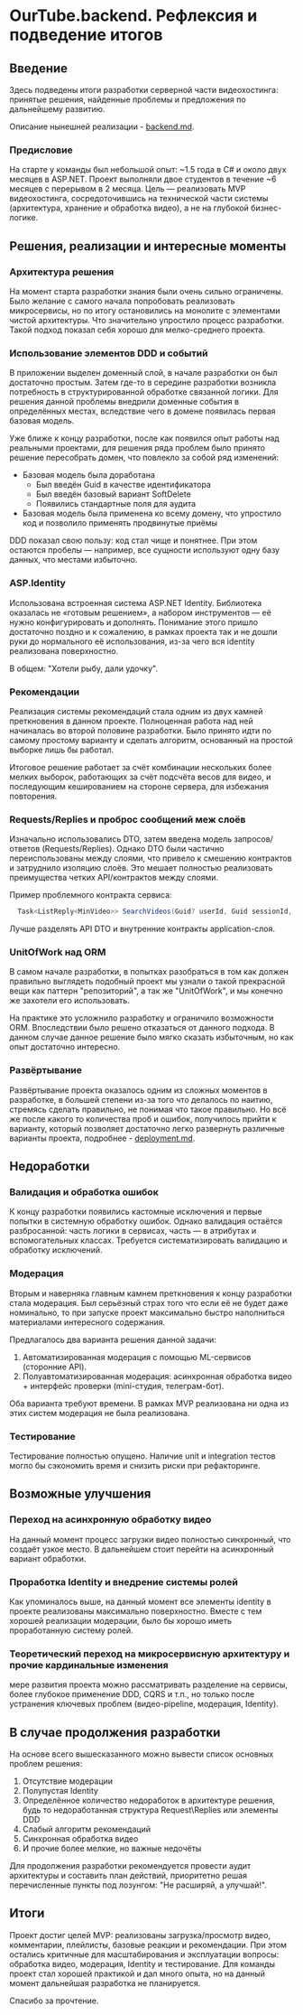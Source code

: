 # OurTube.backend. Рефлексия и подведение итогов

## Введение

Здесь подведены итоги разработки серверной части видеохостинга: принятые решения, найденные проблемы и предложения по
дальнейшему развитию.

Описание нынешней реализации - [backend.md](backend.md).

### Предисловие

На старте у команды был небольшой опыт: ~1.5 года в C# и около двух месяцев в ASP.NET. Проект выполняли двое студентов в
течение ~6 месяцев с перерывом в 2 месяца. Цель — реализовать MVP видеохостинга, сосредоточившись на технической части
системы (архитектура, хранение и обработка видео), а не на глубокой бизнес-логике.

## Решения, реализации и интересные моменты

### Архитектура решения

На момент старта разработки знания были очень сильно ограничены. Было желание с самого начала попробовать реализовать
микросервисы, но по итогу остановились на монолите с элементами чистой архитектуры. Что значительно упростило процесс
разработки.
Такой подход показал себя хорошо для мелко-среднего проекта.

### Использование элементов DDD и событий

В приложении выделен доменный слой, в начале разработки он был достаточно простым. Затем где-то в середине разработки
возникла потребность в структурированной обработке связанной логики. Для решения данной проблемы внедрили доменные
события в определённых местах, вследствие чего в домене появилась первая базовая модель.

Уже ближе к концу разработки, после как появился опыт работы над реальными проектами, для решения ряда проблем было
принято решение пересобрать домен, что повлекло за собой ряд изменений:

- Базовая модель была доработана
    - Был введён Guid в качестве идентификатора
    - Был введён базовый вариант SoftDelete
    - Появились стандартные поля для аудита
- Базовая модель была применена ко всему домену, что упростило код и позволило применять продвинутые приёмы

DDD показал свою пользу: код стал чище и понятнее. При этом остаются пробелы — например, все сущности используют одну
базу данных, что местами избыточно.

### ASP.Identity

Использована встроенная система ASP.NET Identity. Библиотека оказалась не «готовым решением», а набором инструментов —
её нужно конфигурировать и дополнять. Понимание этого пришло достаточно поздно и к сожалению, в рамках проекта так и не
дошли руки до нормального её использования, из-за чего вся identity реализована поверхностно.

В общем: "Хотели рыбу, дали удочку".

### Рекомендации

Реализация системы рекомендаций стала одним из двух камней преткновения в данном проекте.
Полноценная работа над ней начиналась во второй половине разработки. Было принято идти по самому простому варианту и
сделать алгоритм, основанный на простой выборке лишь бы работал.

Итоговое решение работает за счёт комбинации нескольких более мелких выборок, работающих за счёт подсчёта весов для
видео, и последующим кешированием на стороне сервера, для избежания повторения.

### Requests/Replies и проброс сообщений меж слоёв

Изначально использовались DTO, затем введена модель запросов/ответов (Requests/Replies). Однако DTO были частично
переиспользованы между слоями, что привело к смешению контрактов и затруднило изоляцию слоёв. Это мешает полностью
реализовать преимущества четких API/контрактов между слоями.

Пример проблемного контракта сервиса:

```csharp
  Task<ListReply<MinVideo>> SearchVideos(Guid? userId, Guid sessionId, PaginationQueryParametersWithSearch parameters);
```

Лучше разделять API DTO и внутренние контракты application-слоя.

### UnitOfWork над ORM

В самом начале разработки, в попытках разобраться в том как должен правильно выглядеть подобный проект мы узнали о такой
прекрасной вещи как паттерн "репозиторий", а так же "UnitOfWork", и мы конечно же захотели его использовать.

На практике это усложнило разработку и ограничило возможности ORM. Впоследствии было решено отказаться от данного
подхода. В данном случае данное решение было мягко сказать избыточным, но как опыт достаточно интересно.

### Развёртывание

Развёртывание проекта оказалось одним из сложных моментов в разработке, в большей степени из-за того что делалось по
наитию, стремясь сделать правильно, не понимая что такое правильно. Но всё же после какого то количества проб и ошибок,
получилось прийти к варианту, который позволяет достаточно легко развернуть различные варианты проекта,
подробнее - [deployment.md](deployment.md).

## Недоработки

### Валидация и обработка ошибок

К концу разработки появились кастомные исключения и первые попытки в системную обработку ошибок. Однако валидация
остаётся разбросанной: часть логики в сервисах, часть — в атрибутах и вспомогательных классах. Требуется
систематизировать валидацию и обработку исключений.

### Модерация

Вторым и наверняка главным камнем преткновения к концу разработки стала модерация. Был серьёзный страх того что если её
не будет даже номинально, то при запуске проект максимально быстро наполниться материалами интересного содержания.

Предлагалось два варианта решения данной задачи:

1. Автоматизированная модерация с помощью ML-сервисов (сторонние API).
2. Полуавтоматизированная модерация: асинхронная обработка видео + интерфейс проверки (mini-студия, телеграм-бот).

Оба варианта требуют времени. В рамках MVP реализована ни одна из этих систем модерация не была реализована.

### Тестирование

Тестирование полностью опущено. Наличие unit и integration тестов могло бы сэкономить время и снизить риски при
рефакторинге.

## Возможные улучшения

### Переход на асинхронную обработку видео

На данный момент процесс загрузки видео полностью синхронный, что создаёт узкое место. В дальнейшем стоит перейти на
асинхронный вариант обработки.

### Проработка Identity и внедрение системы ролей

Как упоминалось выше, на данный момент все элементы identity в проекте реализованы максимально поверхностно.
Вместе с тем хорошей реализации модерации, было бы хорошо иметь проработанную систему ролей.

### Теоретический переход на микросервисную архитектуру и прочие кардинальные изменения

мере развития проекта можно рассматривать разделение на сервисы, более глубокое применение DDD, CQRS и т.п., но только
после устранения ключевых проблем (видео-pipeline, модерация, Identity).

## В случае продолжения разработки

На основе всего вышесказанного можно вывести список основных проблем решения:

1. Отсутствие модерации
2. Полупустая Identity
3. Определённое количество недоработок в архитектуре решения, будь то недоработанная структура Request\Replies или
   элементы DDD
4. Слабый алгоритм рекомендаций
5. Синхронная обработка видео
6. И прочие более мелкие, но важные недочёты

Для продолжения разработки рекомендуется провести аудит архитектуры и составить план действий, приоритетно решая
перечисленные пункты под лозунгом: "Не расширяй, а улучшай!".

## Итоги

Проект достиг целей MVP: реализованы загрузка/просмотр видео, комментарии, плейлисты, базовые реакции и рекомендации.
При этом остались критичные для масштабирования и эксплуатации вопросы: обработка видео, модерация, Identity и
тестирование. Для команды проект стал хорошей практикой и дал много опыта, но на данный момент дальнейшая разработка не
планируется.

Спасибо за прочтение.